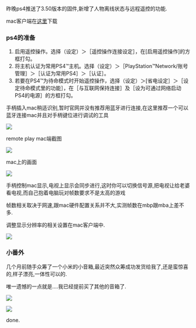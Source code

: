 昨晚ps4推送了3.50版本的固件,新增了人物离线状态与远程遥控的功能. 

mac客户端在[这里](https://remoteplay.dl.playstation.net/remoteplay/lang/jp/index.html)下载 

### ps4的准备 

1. 启用遥控操作。选择（设定）＞［遥控操作连接设定］，在[启用遥控操作]的方框打勾。
2. 将主机认证为常用PS4™主机。选择（设定）＞［PlayStation™Network/账号管理］＞［认证为常用PS4］＞［认证］。
3. 若要在PS4™为待命模式时开始遥控操作，选择（设定）＞[省电设定］＞［设定待命模式里的功能］，在［与互联网保持连接］及［设为可通过网络启动PS4的电源］的方框打勾。 

手柄插入mac稍适识别,暂时官网并没有推荐用蓝牙进行连接,在这里推荐一个可以蓝牙连接mac并且对手柄键位进行调试的工具 

![](https://o4dyfn0ef.qnssl.com/image/Screen%20Shot%202016-04-07%20at%2014.39.24.png?imageView2/2/h/100)

remote play mac端截图 

![](https://o4dyfn0ef.qnssl.com/image/IMG_3709.JPG?imageView2/2/h/300) 

mac上的画面  

![](https://o4dyfn0ef.qnssl.com/image/IMG_3710.JPG?imageView2/2/h/400) 

手柄控制mac显示,电视上显示会同步进行,这时你可以切换信号源,把电视让给老婆看电视,而自己抱着电脑玩对帧数要求不是太高的游戏  

帧数相关取决于网速,跟mac硬件配置关系并不大,实测帧数在mbp跟mba上差不多.  

调整显示分辨率的相关设置在mac客户端中. 

![](https://o4dyfn0ef.qnssl.com/image/IMG_3694.JPG?imageView2/2/h/400)


### 小番外  

几个月前随手众筹了一个小米的小音箱,最近突然众筹成功发货给我了,还是蛮惊喜的,样子漂亮,一体性可以的.  

唯一遗憾的一点就是....我已经提前买了其他的音箱了.  

![](https://o4dyfn0ef.qnssl.com/image/IMG_3706.JPG?imageView2/2/h/300) 

![](https://o4dyfn0ef.qnssl.com/image/IMG_3704.JPG?imageView2/2/h/300) 

done. 
